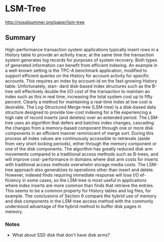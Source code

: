 # LSM-Tree

http://nosqlsummer.org/paper/lsm-tree

## Summary

High-performance transaction system applications typically insert rows in a History table to provide an activity trace; at the same time the transaction system generates log records for purposes of system recovery. Both types of generated information can benefit from efficient indexing. An example in a well-known setting is the TPC-A benchmark application, modified to support efficient queries on the History for account activity for specific accounts. This requires an index by account-id on the fast-growing History table. Unfortunately, stan- dard disk-based index structures such as the B-tree will effectively double the I/O cost of the transaction to maintain an index such as this in real time, increasing the total system cost up to fifty percent. Clearly a method for maintaining a real-time index at low cost is desirable. The Log-Structured Merge-tree (LSM-tree) is a disk-based data structure designed to provide low-cost indexing for a file experiencing a high rate of record inserts (and deletes) over an extended period. The LSM-tree uses an algorithm that defers and batches index changes, cascading the changes from a memory-based component through one or more disk components in an efficient manner reminiscent of merge sort. During this process all index values are continuously accessible to retrievals (aside from very short locking periods), either through the memory component or one of the disk components. The algorithm has greatly reduced disk arm movements compared to a traditional access methods such as B-trees, and will improve cost- performance in domains where disk arm costs for inserts with traditional access methods overwhelm storage media costs. The LSM-tree approach also generalizes to operations other than insert and delete. However, indexed finds requiring immediate response will lose I/O ef- ficiency in some cases, so the LSM-tree is most useful in applications where index inserts are more common than finds that retrieve the entries. This seems to be a common property for History tables and log files, for example. The conclusions of Section 6 compare the hybrid use of memory and disk components in the LSM-tree access method with the commonly understood advantage of the hybrid method to buffer disk pages in memory.

### Notes

* What about SSD disk that don't have disk arms?


